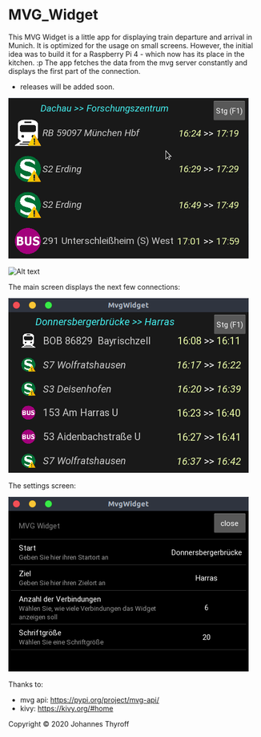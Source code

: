 # MVG_Widget
This MVG Widget is a little app for displaying train departure and arrival in Munich. 
It is optimized for the usage on small screens. 
However, the initial idea was to build it for a Raspberry Pi 4 - which now has its place in the kitchen. :p
The app fetches the data from the mvg server constantly and displays the first part of the connection. 

- releases will be added soon.

![Alt text](demo/Peek.gif?raw=true "peek.gif")

![Alt text](demo/raspberryPi1.jpg?raw=true "raspberryPi.jpg")

The main screen displays the next few connections:

![Alt text](demo/screen1.png?raw=true "screen1.png")

The settings screen:

![Alt text](demo/screen2.png?raw=true "screen2.png")

Thanks to:
- mvg api: https://pypi.org/project/mvg-api/
- kivy: https://kivy.org/#home

Copyright © 2020 Johannes Thyroff
